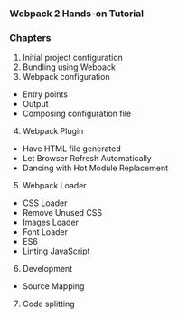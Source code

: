 ### Webpack 2 Hands-on Tutorial

### Chapters
1. Initial project configuration
2. Bundling using Webpack
3. Webpack configuration
  - Entry points
  - Output
  - Composing configuration file
4. Webpack Plugin
  - Have HTML file generated
  - Let Browser Refresh Automatically
  - Dancing with Hot Module Replacement
5. Webpack Loader
  - CSS Loader
  - Remove Unused CSS
  - Images Loader
  - Font Loader
  - ES6
  - Linting JavaScript
6. Development
  - Source Mapping
7. Code splitting

